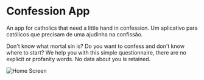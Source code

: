 # Confession App
An app for catholics that need a little hand in confession.
Um aplicativo para católicos que precisam de uma ajudinha na confissão.

Don't know what mortal sin is? Do you want to confess and don't know where to start? We help you with this simple questionnaire, there are no explicit or profanity words. No data about you is retained.

![Home Screen](https://github.com/user-attachments/assets/0fdb53a5-fa2f-4f1f-a6df-38c2a09a9c96)

